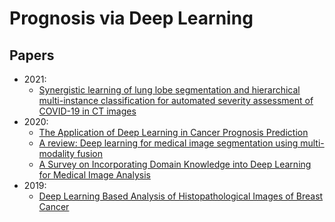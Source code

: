 # Prognosis via Deep Learning

## Papers
- 2021:
  - [Synergistic learning of lung lobe segmentation and hierarchical multi-instance classification for automated severity assessment of COVID-19 in CT images](https://www.ncbi.nlm.nih.gov/pmc/articles/PMC7816595/)
- 2020:
  - [The Application of Deep Learning in Cancer Prognosis Prediction](https://www.mdpi.com/2072-6694/12/3/603/htm)
  - [A review: Deep learning for medical image segmentation using multi-modality fusion](https://reader.elsevier.com/reader/sd/pii/S2590005619300049?token=15CBC6BEA164BAB381B7A09455F20DF4D69D73102AF7BA1859EDCD2DBC4BF3B6B88321F7237D95F4F6A436CEEA4A4F4C&originRegion=us-east-1&originCreation=20220128034808)
  - [A Survey on Incorporating Domain Knowledge into Deep Learning for Medical Image Analysis](https://arxiv.org/pdf/2004.12150.pdf)
- 2019:
  - [Deep Learning Based Analysis of Histopathological Images of Breast Cancer](https://internal-journal.frontiersin.org/articles/10.3389/fgene.2019.00080/full)
